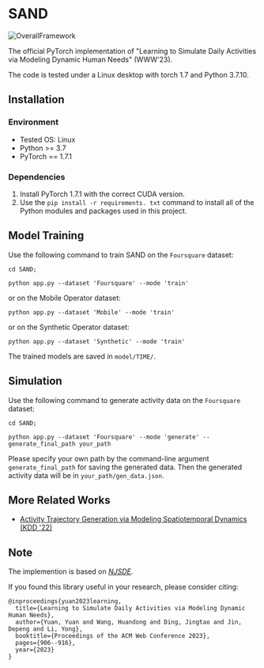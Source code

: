 # SAND

![OverallFramework](./assets/framework.png "Overall framework")

The official PyTorch implementation of "Learning to Simulate Daily Activities via Modeling Dynamic Human Needs" (WWW'23).

The code is tested under a Linux desktop with torch 1.7 and Python 3.7.10.

## Installation

### Environment
- Tested OS: Linux
- Python >= 3.7
- PyTorch == 1.7.1

### Dependencies
1. Install PyTorch 1.7.1 with the correct CUDA version.
2. Use the ``pip install -r requirements. txt`` command to install all of the Python modules and packages used in this project.

## Model Training

Use the following command to train SAND on the `Foursquare` dataset: 

``
cd SAND;
``

``
python app.py --dataset 'Foursquare' --mode 'train'
``

or on the Mobile Operator dataset:

``
python app.py --dataset 'Mobile' --mode 'train'
``

or on the Synthetic Operator dataset:

``
python app.py --dataset 'Synthetic' --mode 'train'
``

The trained models are saved in ``model/TIME/``.


## Simulation

Use the following command to generate activity data on the `Foursquare` dataset: 

``
cd SAND;
``

``
python app.py --dataset 'Foursquare' --mode 'generate' --generate_final_path your_path
``

Please specify your own path by the command-line argument ``generate_final_path``  for saving the generated data. Then the generated activity data will be in ``your_path/gen_data.json``.

## More Related Works

- [Activity Trajectory Generation via Modeling Spatiotemporal Dynamics (KDD '22)](https://github.com/tsinghua-fib-lab/Activity-Trajectory-Generation)

## Note

The implemention is based on *[NJSDE](https://github.com/000Justin000/torchdiffeq/tree/jj585)*.

If you found this library useful in your research, please consider citing:

```
@inproceedings{yuan2023learning,
  title={Learning to Simulate Daily Activities via Modeling Dynamic Human Needs},
  author={Yuan, Yuan and Wang, Huandong and Ding, Jingtao and Jin, Depeng and Li, Yong},
  booktitle={Proceedings of the ACM Web Conference 2023},
  pages={906--916},
  year={2023}
}
```
